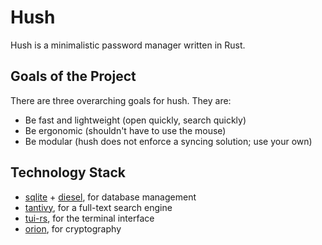 # Hush
Hush is a minimalistic password manager written in Rust.

## Goals of the Project
There are three overarching goals for hush. They are:

- Be fast and lightweight (open quickly, search quickly)
- Be ergonomic (shouldn't have to use the mouse)
- Be modular (hush does not enforce a syncing solution; use your own)

## Technology Stack
- [sqlite](https://sqlite.org/index.html) + [diesel](http://diesel.rs/), for database management
- [tantivy](https://github.com/tantivy-search/tantivy), for a full-text search engine
- [tui-rs](https://github.com/fdehau/tui-rs), for the terminal interface
- [orion](https://github.com/brycx/orion), for cryptography
